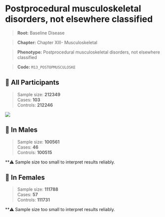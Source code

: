 # Postprocedural musculoskeletal disorders, not elsewhere classified

> **Root:** Baseline Disease  

> **Chapter:** Chapter XIII- Musculoskeletal  

> **Phenotype:** Postprocedural musculoskeletal disorders, not elsewhere classified  

> **Code:** `M13_POSTOPMUSCULOSKE`

## 🧪 All Participants  
> Sample size: **212349**  
> Cases: **103**  
> Controls: **212246**
<img src="/Disease/Figures/ALL/Baseline/M13_POSTOPMUSCULOSKE.png"/>
<CsvTable src="/Disease/Data/ALL/Baseline/LG_M13_POSTOPMUSCULOSKE.csv" label="🔍 View full results" />

## 👨 In Males  
> Sample size: **100561**  
> Cases: **46**  
> Controls: **100515**

**⚠️ Sample size too small to interpret results reliably.

## 👩 In Females  
> Sample size: **111788**  
> Cases: **57**  
> Controls: **111731**

**⚠️ Sample size too small to interpret results reliably.
